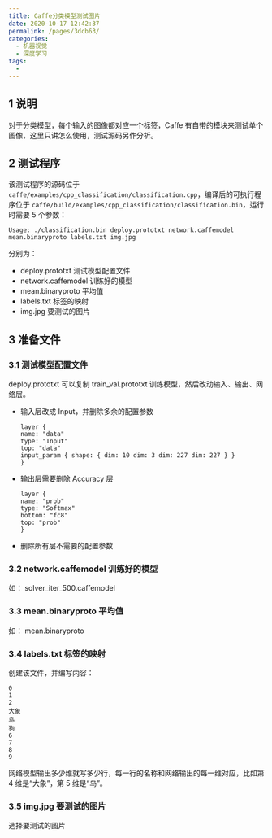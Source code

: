 ```yaml
---
title: Caffe分类模型测试图片
date: 2020-10-17 12:42:37
permalink: /pages/3dcb63/
categories: 
  - 机器视觉
  - 深度学习
tags: 
  - 
---
```

<script>
(function(){
    var bp = document.createElement('script');
    var curProtocol = window.location.protocol.split(':')[0];
    if (curProtocol === 'https'){
   bp.src = 'https://zz.bdstatic.com/linksubmit/push.js';
  }
  else{
  bp.src = 'http://push.zhanzhang.baidu.com/push.js';
  }
    var s = document.getElementsByTagName("script")[0];
    s.parentNode.insertBefore(bp, s);
})();
</script>



## 1 说明

对于分类模型，每个输入的图像都对应一个标签，Caffe 有自带的模块来测试单个图像，这里只讲怎么使用，测试源码另作分析。

## 2 测试程序

该测试程序的源码位于 `caffe/examples/cpp_classification/classification.cpp`，编译后的可执行程序位于 `caffe/build/examples/cpp_classification/classification.bin`，运行时需要 5 个参数：

```shell
Usage: ./classification.bin deploy.prototxt network.caffemodel mean.binaryproto labels.txt img.jpg
```

分别为：
- deploy.prototxt 测试模型配置文件
- network.caffemodel 训练好的模型
- mean.binaryproto 平均值
- labels.txt 标签的映射
- img.jpg 要测试的图片

## 3 准备文件

### 3.1 测试模型配置文件

deploy.prototxt 可以复制 train_val.prototxt 训练模型，然后改动输入、输出、网络层。

- 输入层改成 Input，并删除多余的配置参数
  ```shell
  layer {
  name: "data"
  type: "Input"
  top: "data"
  input_param { shape: { dim: 10 dim: 3 dim: 227 dim: 227 } }
  }
  ```

- 输出层需要删除 Accuracy 层
  ```shell
  layer {
  name: "prob"
  type: "Softmax"
  bottom: "fc8"
  top: "prob"
  }
  ```

- 删除所有层不需要的配置参数

### 3.2 network.caffemodel 训练好的模型

如： solver_iter_500.caffemodel

### 3.3 mean.binaryproto 平均值

如： mean.binaryproto

### 3.4 labels.txt 标签的映射

创建该文件，并编写内容：
```shell
0
1
2
大象
鸟
狗
6
7
8
9
```
网络模型输出多少维就写多少行，每一行的名称和网络输出的每一维对应，比如第 4 维是“大象”，第 5 维是“鸟”。

### 3.5 img.jpg 要测试的图片

选择要测试的图片

